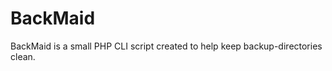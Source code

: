 BackMaid
========

BackMaid is a small PHP CLI script created to help keep backup-directories clean.
